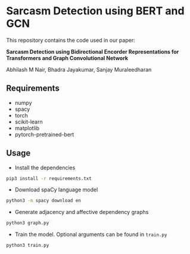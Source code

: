 # Sarcasm Detection using BERT and GCN

This repository contains the code used in our paper:

**Sarcasm Detection using Bidirectional Encorder Representations for Transformers and Graph Convolutional Network**

Abhilash M Nair, Bhadra Jayakumar, Sanjay Muraleedharan

## Requirements
- numpy
- spacy
- torch
- scikit-learn
- matplotlib
- pytorch-pretrained-bert

## Usage
- Install the dependencies
```bash
pip3 install -r requirements.txt
```

- Download spaCy language model
```bash
python3 -m spacy download en
```

- Generate adjacency and affective dependency graphs
```bash
python3 graph.py
```

- Train the model. Optional arguments can be found in `train.py`
```bash
python3 train.py
```